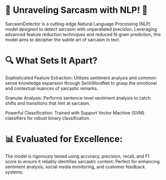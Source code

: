🚀 Unraveling Sarcasm with NLP! 🤔
===================================

SarcasmDetector is a cutting-edge Natural Language Processing (NLP) model designed to detect sarcasm with unparalleled precision. Leveraging advanced feature reduction techniques and reduced N-gram prediction, this model aims to decipher the subtle art of sarcasm in text.

🔍 What Sets It Apart?
===========================

Sophisticated Feature Extraction: Utilizes sentiment analysis and common-sense knowledge expansion through SentiWordNet to grasp the emotional and contextual nuances of sarcastic remarks.

Granular Analysis: Performs sentence-level sentiment analysis to catch shifts and transitions that hint at sarcasm.

Powerful Classification: Trained with Support Vector Machine (SVM) classifiers for robust binary classification.

📊 Evaluated for Excellence:
================================

The model is rigorously tested using accuracy, precision, recall, and F1 score to ensure it reliably identifies sarcastic content. Perfect for enhancing sentiment analysis, social media monitoring, and customer feedback systems.
